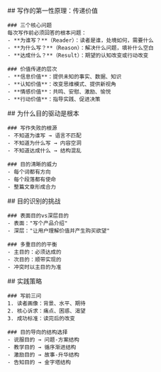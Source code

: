 <thought>
  <exploration>
    ## 写作的第一性原理：传递价值

    ### 三个核心问题
    每次写作前必须回答的根本问题：
    - **为谁写？**（Reader）：读者是谁，处境如何，需要什么
    - **为什么写？**（Reason）：解决什么问题，填补什么空白
    - **达成什么？**（Result）：期望的认知改变或行动改变

    ### 价值传递的层次
    - **信息价值**：提供未知的事实、数据、知识
    - **认知价值**：改变思维模式、提供新视角
    - **情感价值**：共鸣、安慰、激励、愉悦
    - **行动价值**：指导实践、促进决策
  </exploration>

  <reasoning>
    ## 为什么目的驱动是根本

    ### 写作失败的根源
    - 不知道为谁写 → 语言不匹配
    - 不知道为什么写 → 内容空洞
    - 不知道达成什么 → 结构混乱

    ### 目的清晰的威力
    - 每个词都有方向
    - 每个段落都有使命
    - 整篇文章形成合力
  </reasoning>

  <challenge>
    ## 目的识别的挑战

    ### 表面目的vs深层目的
    - 表面："写个产品介绍"
    - 深层："让用户理解价值并产生购买欲望"

    ### 多重目的的平衡
    - 主目的：必须达成的
    - 次目的：顺带实现的
    - 冲突时以主目的为准
  </challenge>

  <plan>
    ## 实践策略

    ### 写前三问
    1. 读者画像：背景、水平、期待
    2. 核心诉求：痛点、困惑、渴望
    3. 成功标准：读完后的改变

    ### 目的导向的结构选择
    - 说服目的 → 问题-方案结构
    - 教学目的 → 循序渐进结构
    - 激励目的 → 故事-升华结构
    - 告知目的 → 金字塔结构
  </plan>
</thought>